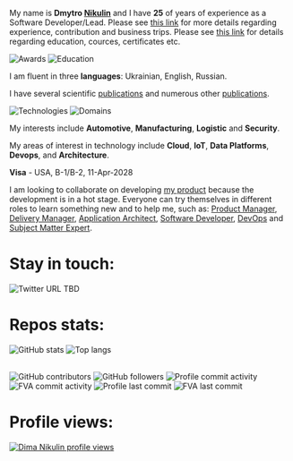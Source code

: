 My name is **Dmytro [Nikulin](./SecondNameHistory.md)** and I have **25** of years of experience as a Software Developer/Lead.
Please see [this link](./MyExperience.md) for more details regarding experience, contribution and business trips.
Please see [this link](./MyEducation.md) for details regarding education, cources, certificates etc.

<div>
<img alt="Awards" src="https://github-readme-stats.vercel.app/api/gist?id=67fd1012dd1c668aeb6c88ba98ffc7af"/>
<img alt="Education" src="https://github-readme-stats.vercel.app/api/gist?id=1ce3421ecd4b81519d6f080a3260bcaa"/>
</div>

I am fluent in three **languages**: Ukrainian, English, Russian.

I have several scientific [publications](./MySciencePublications.md) and numerous other [publications](./MyPublications.md).

<div>
<img alt="Technologies" src="https://github-readme-stats.vercel.app/api/gist?id=7ff91d7c5a029de32a04b40bba890998"/>
<img alt="Domains" src="https://github-readme-stats.vercel.app/api/gist?id=a7e18d8123709bc2645a742a1dbc232e"/>
</div>

My interests include **Automotive**, **Manufacturing**, **Logistic** and **Security**.

My areas of interest in technology include **Cloud**, **IoT**, **Data Platforms**, **Devops**, and **Architecture**.

**Visa** - USA, B-1/B-2, 11-Apr-2028

I am looking to collaborate on developing [my product](https://github.com/dimanikulin/fva) because the development is in a hot stage.
Everyone can try themselves in different roles to learn something new and to help me, such as: [Product Manager](./WhatILearnedAsProductManager.md), [Delivery Manager](./WhatILearnedAsDeliveryManager.md),
[Application Architect](./WhatILearnedAsAppArchitect.md), [Software Developer](./WhatILearnedAsSoftwareDeveloper.md), [DevOps](./WhatILearnedAsDevOps.md) and [Subject Matter Expert](./WhatILearnedAsSubjectMatterExpert.md). 

# Stay in touch:
<img alt="Twitter URL" src="https://img.shields.io/twitter/url?style=social&url=https%3A%2F%2Ftwitter.com%2FDmytroNikulin" href="https%3A%2F%2Ftwitter.com%2FDmytroNikulin">
TBD

# Repos stats:
<div>
<img alt="GitHub stats" src="https://github-readme-stats.vercel.app/api?username=dimanikulin&show_icons=true&theme=transparent"/>
<img alt="Top langs" src="https://github-readme-stats.vercel.app/api/top-langs/?username=dimanikulin&layout=compact&&langs_count=5"/>
</div>

</br>

<p>
  <img alt="GitHub contributors" src="https://img.shields.io/github/contributors/dimanikulin/fva">
  <img alt="GitHub followers" src="https://img.shields.io/github/followers/dimanikulin?style=social">
  <img alt="Profile commit activity" src="https://img.shields.io/github/commit-activity/m/dimanikulin/dimanikulin">
  <img alt="FVA commit activity" src="https://img.shields.io/github/commit-activity/m/dimanikulin/fva">
  <img alt="Profile last commit" src="https://img.shields.io/github/last-commit/dimanikulin/dimanikulin"> 
  <img alt="FVA last commit" src="https://img.shields.io/github/last-commit/dimanikulin/fva"> 
</p>

# Profile views:
[![Dima Nikulin profile views](https://u8views.com/api/v1/github/profiles/4226351/views/day-week-month-total-count.svg)](https://u8views.com/github/dimanikulin)